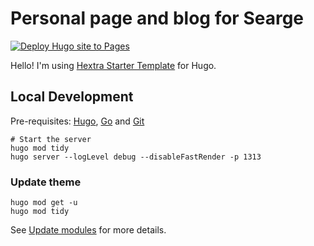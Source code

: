 # Personal page and blog for Searge

[![Deploy Hugo site to Pages](https://github.com/Searge/searge.github.io/actions/workflows/pages.yaml/badge.svg)](https://github.com/Searge/searge.github.io/actions/workflows/pages.yaml)

Hello! I'm using [Hextra Starter Template](https://github.com/imfing/hextra-starter-template.git) for Hugo.

## Local Development

Pre-requisites: [Hugo](https://gohugo.io/getting-started/installing/), [Go](https://golang.org/doc/install) and [Git](https://git-scm.com)

```shell
# Start the server
hugo mod tidy
hugo server --logLevel debug --disableFastRender -p 1313
```

### Update theme

```shell
hugo mod get -u
hugo mod tidy
```

See [Update modules](https://gohugo.io/hugo-modules/use-modules/#update-modules) for more details.
